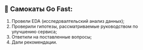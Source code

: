 ## 🛴 **Самокаты Go Fast:**
1. Провели EDA (исследовалтельский анализ данных);
2. Проверили гипотезы, рассматриваемые руководством по улучшению сервиса;
3. Ответили на поставленные вопросы;
4. Дали рекомендации.
